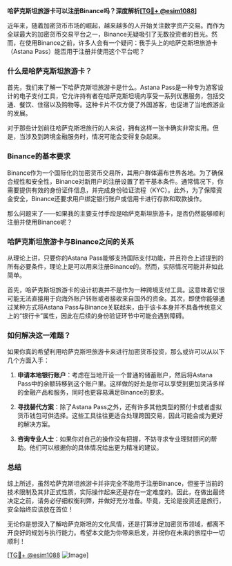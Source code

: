 **哈萨克斯坦旅游卡可以注册Binance吗？深度解析[[TG💪+ @esim1088](https://t.me/s/esim1088)]**

近年来，随着加密货币市场的崛起，越来越多的人开始关注数字资产交易。而作为全球最大的加密货币交易平台之一，Binance无疑吸引了无数投资者的目光。然而，在使用Binance之前，许多人会有一个疑问：我手头上的哈萨克斯坦旅游卡（Astana Pass）能否用于注册并使用这个平台呢？

### 什么是哈萨克斯坦旅游卡？

首先，我们来了解一下哈萨克斯坦旅游卡是什么。Astana Pass是一种专为游客设计的电子支付工具，它允许持有者在哈萨克斯坦境内享受一系列优惠服务，包括交通、餐饮、住宿以及购物等。这种卡片不仅方便了外国游客，也促进了当地旅游业的发展。

对于那些计划前往哈萨克斯坦旅行的人来说，拥有这样一张卡确实非常实用。但是，当涉及到跨境金融服务时，情况可能会变得复杂起来。

### Binance的基本要求

Binance作为一个国际化的加密货币交易所，其用户群体遍布世界各地。为了确保合规性和安全性，Binance对新用户的注册设置了若干基本条件。通常情况下，你需要提供有效的身份证件信息，并完成身份验证流程（KYC）。此外，为了保障资金安全，Binance还要求用户绑定银行账户或信用卡进行存款和取款操作。

那么问题来了——如果我的主要支付手段是哈萨克斯坦旅游卡，是否仍然能够顺利注册并使用Binance呢？

### 哈萨克斯坦旅游卡与Binance之间的关系

从理论上讲，只要你的Astana Pass能够支持国际支付功能，并且符合上述提到的所有必要条件，理论上是可以用来注册Binance的。然而，实际情况可能并非如此简单。

首先，哈萨克斯坦旅游卡的设计初衷并不是作为一种跨境支付工具。这意味着它很可能无法直接用于向海外账户转账或者接收来自国外的资金。其次，即使你能够通过某种方式将Astana Pass与Binance关联起来，由于该卡本身并不具备传统意义上的“银行卡”属性，因此在后续的身份验证环节中可能会遇到障碍。

### 如何解决这一难题？

如果你真的希望利用哈萨克斯坦旅游卡来进行加密货币投资，那么或许可以从以下几个方面入手：

1. **申请本地银行账户**：考虑在当地开设一个普通的储蓄账户，然后将Astana Pass中的余额转移到这个账户里。这样做的好处是你可以享受到更加灵活多样的金融产品和服务，同时也更容易满足Binance的要求。
   
2. **寻找替代方案**：除了Astana Pass之外，还有许多其他类型的预付卡或者虚拟货币钱包可供选择。这些工具往往更适合处理跨国交易，因此可能会成为更好的解决方案。

3. **咨询专业人士**：如果你对自己的操作没有把握，不妨寻求专业理财顾问的帮助。他们可以根据你的具体情况给出更为精准的建议。

### 总结

综上所述，虽然哈萨克斯坦旅游卡并非完全不能用于注册Binance，但鉴于当前的技术限制及其非正式性质，实际操作起来还是存在一定难度的。因此，在做出最终决定之前，请务必仔细权衡利弊，并做好充分准备。毕竟，无论是投资还是旅行，安全始终应该放在首位！

无论你是想深入了解哈萨克斯坦的文化风情，还是打算涉足加密货币领域，都离不开良好的规划与执行能力。希望本文能为你带来启发，并祝你在未来的旅程中一切顺利！

[[TG💪+ @esim1088](https://t.me/s/esim1088) ![Image](https://i.postimg.cc/4NQfJmqS/Snipaste-2025-05-13-00-14-12.png)]